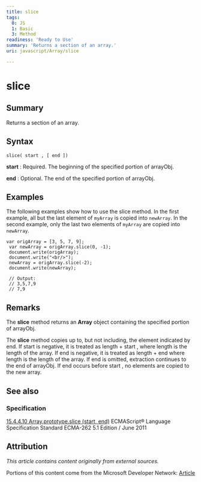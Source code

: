 ```yaml
---
title: slice
tags:
  0: JS
  1: Basic
  3: Method
readiness: 'Ready to Use'
summary: 'Returns a section of an array.'
uri: javascript/Array/slice

---
```

# slice

## Summary

Returns a section of an array.

## Syntax

    slice( start , [ end ])

**start**
:   Required. The beginning of the specified portion of arrayObj.

**end**
:   Optional. The end of the specified portion of arrayObj.

## Examples

The following examples show how to use the slice method. In the first example, all but the last element of `myArray` is copied into `newArray`. In the second example, only the last two elements of `myArray` are copied into `newArray`.

``` {.js}
var origArray = [3, 5, 7, 9];
 var newArray = origArray.slice(0, -1);
 document.write(origArray);
 document.write("<br/>");
 newArray = origArray.slice(-2);
 document.write(newArray);

 // Output:
 // 3,5,7,9
 // 7,9
```

## Remarks

The **slice** method returns an **Array** object containing the specified portion of arrayObj.

The **slice** method copies up to, but not including, the element indicated by end. If start is negative, it is treated as length + start , where length is the length of the array. If end is negative, it is treated as length + end where length is the length of the array. If end is omitted, extraction continues to the end of arrayObj. If end occurs before start , no elements are copied to the new array.

## See also

### Specification

[15.4.4.10 Array.prototype.slice (start, end)](http://www.ecma-international.org/ecma-262/5.1/#sec-15.4.4.10) ECMAScript® Language Specification Standard ECMA-262 5.1 Edition / June 2011

## Attribution

*This article contains content originally from external sources.*

Portions of this content come from the Microsoft Developer Network: [Article](http://msdn.microsoft.com/en-us/library/ie/tkcsy6fe(v=vs.94).aspx)

